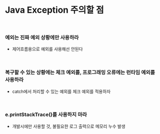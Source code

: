 # Java Exception 주의할 점

<br/>

### 예외는 진짜 예외 상황에만 사용하라

- 제어흐름용으로 예외를 사용해선 안된다

<br/>

### 복구할 수 있는 상황에는 체크 예외를, 프로그래밍 오류에는 런타임 예외를 사용하라

- catch에서 처리할 수 있는 예외를 체크 예외를 적용하자

<br/>

### e.**printStackTrace**()를 사용하지 마라

- 개발시에만 사용할 것, 불필요한 로그 출력으로 메모리 누수 발생